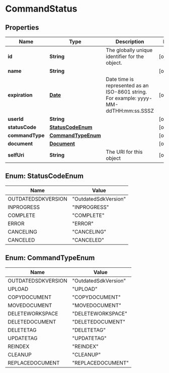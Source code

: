 
# CommandStatus

## Properties
Name | Type | Description | Notes
------------ | ------------- | ------------- | -------------
**id** | **String** | The globally unique identifier for the object. |  [optional]
**name** | **String** |  |  [optional]
**expiration** | [**Date**](Date.md) | Date time is represented as an ISO-8601 string. For example: yyyy-MM-ddTHH:mm:ss.SSSZ |  [optional]
**userId** | **String** |  |  [optional]
**statusCode** | [**StatusCodeEnum**](#StatusCodeEnum) |  |  [optional]
**commandType** | [**CommandTypeEnum**](#CommandTypeEnum) |  |  [optional]
**document** | [**Document**](Document.md) |  |  [optional]
**selfUri** | **String** | The URI for this object |  [optional]


<a name="StatusCodeEnum"></a>
## Enum: StatusCodeEnum
Name | Value
---- | -----
OUTDATEDSDKVERSION | &quot;OutdatedSdkVersion&quot;
INPROGRESS | &quot;INPROGRESS&quot;
COMPLETE | &quot;COMPLETE&quot;
ERROR | &quot;ERROR&quot;
CANCELING | &quot;CANCELING&quot;
CANCELED | &quot;CANCELED&quot;


<a name="CommandTypeEnum"></a>
## Enum: CommandTypeEnum
Name | Value
---- | -----
OUTDATEDSDKVERSION | &quot;OutdatedSdkVersion&quot;
UPLOAD | &quot;UPLOAD&quot;
COPYDOCUMENT | &quot;COPYDOCUMENT&quot;
MOVEDOCUMENT | &quot;MOVEDOCUMENT&quot;
DELETEWORKSPACE | &quot;DELETEWORKSPACE&quot;
DELETEDOCUMENT | &quot;DELETEDOCUMENT&quot;
DELETETAG | &quot;DELETETAG&quot;
UPDATETAG | &quot;UPDATETAG&quot;
REINDEX | &quot;REINDEX&quot;
CLEANUP | &quot;CLEANUP&quot;
REPLACEDOCUMENT | &quot;REPLACEDOCUMENT&quot;



